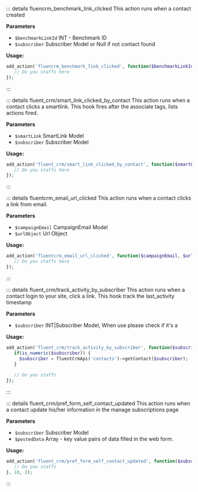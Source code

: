 ::: details fluencrm_benchmark_link_clicked
This action runs when a contact created

**Parameters**
- `$benchmarkLinkId` INT - Benchmark ID
- `$subscriber` Subscriber Model or Null if not contact found

**Usage:**
```php 
add_action('fluencrm_benchmark_link_clicked', function($benchmarkLinkId, $subscriber) {
   // Do you staffs here
});
```
:::

::: details fluent_crm/smart_link_clicked_by_contact
This action runs when a contact clicks a smartlink. This hook fires after the associate tags, lists actions fired.

**Parameters**
- `$smartLink` SmartLink Model
- `$subscriber` Subscriber Model

**Usage:**
```php 
add_action('fluent_crm/smart_link_clicked_by_contact', function($smartLink, $subscriber) {
   // Do you staffs here
});
```
:::

::: details fluentcrm_email_url_clicked
This action runs when a contact clicks a link from email.

**Parameters**
- `$campaignEmail` CampaignEmail Model
- `$urlObject` Url Object

**Usage:**
```php 
add_action('fluentcrm_email_url_clicked', function($campaignEmail, $urlObject) {
   // Do you staffs here
});
```
:::

::: details fluent_crm/track_activity_by_subscriber
This action runs when a contact login to your site, click a link. This hook track the last_activity timestamp

**Parameters**
- `$subscriber` INT|Subscriber Model, When use please check if it's a 

**Usage:**
```php 
add_action('fluent_crm/track_activity_by_subscriber', function($subscriber) {
   if(is_numeric($subscriber)) {
     $subscriber = fluentCrmApi('contacts')->getContact($subscriber);
   }
   
   // Do you staffs
});
```
:::

::: details fluent_crm/pref_form_self_contact_updated
This action runs when a contact update his/her information in the manage subscriptions page

**Parameters**
- `$subscriber` Subscriber Model
- `$postedData` Array - key value pairs of data filled in the web form.

**Usage:**
```php 
add_action('fluent_crm/pref_form_self_contact_updated', function($subscriber, $postedData) {
   // Do you staffs
}, 10, 2);
```
:::
